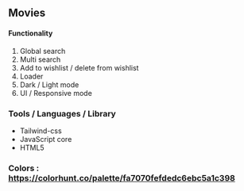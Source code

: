 
## Movies

#### Functionality

1. Global search
2. Multi search
3. Add to wishlist / delete from wishlist
4. Loader
5. Dark / Light mode
6. UI / Responsive mode


### Tools / Languages / Library
- Tailwind-css
- JavaScript core
- HTML5



### Colors : https://colorhunt.co/palette/fa7070fefdedc6ebc5a1c398